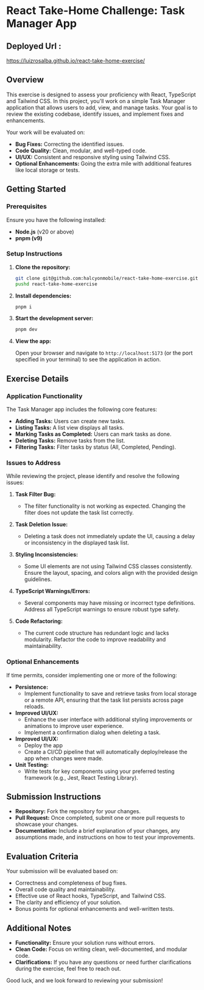 # React Take-Home Challenge: Task Manager App


## Deployed Url : 

https://luizrosalba.github.io/react-take-home-exercise/

## Overview

This exercise is designed to assess your proficiency with React, TypeScript and Tailwind CSS. In this project, you'll work on a simple Task Manager application that allows users to add, view, and manage tasks. Your goal is to review the existing codebase, identify issues, and implement fixes and enhancements.

Your work will be evaluated on:

- **Bug Fixes:** Correcting the identified issues.
- **Code Quality:** Clean, modular, and well-typed code.
- **UI/UX:** Consistent and responsive styling using Tailwind CSS.
- **Optional Enhancements:** Going the extra mile with additional features like local storage or tests.

## Getting Started

### Prerequisites

Ensure you have the following installed:

- **Node.js** (v20 or above)
- **pnpm (v9)**

### Setup Instructions

1. **Clone the repository:**

   ```bash
   git clone git@github.com:halcyonmobile/react-take-home-exercise.git
   pushd react-take-home-exercise
   ```

2. **Install dependencies:**

   ```bash
   pnpm i
   ```

3. **Start the development server:**

   ```bash
   pnpm dev
   ```

4. **View the app:**

   Open your browser and navigate to `http://localhost:5173` (or the port specified in your terminal) to see the application in action.

## Exercise Details

### Application Functionality

The Task Manager app includes the following core features:

- **Adding Tasks:** Users can create new tasks.
- **Listing Tasks:** A list view displays all tasks.
- **Marking Tasks as Completed:** Users can mark tasks as done.
- **Deleting Tasks:** Remove tasks from the list.
- **Filtering Tasks:** Filter tasks by status (All, Completed, Pending).

### Issues to Address

While reviewing the project, please identify and resolve the following issues:

1. **Task Filter Bug:**

   - The filter functionality is not working as expected. Changing the filter does not update the task list correctly.

2. **Task Deletion Issue:**

   - Deleting a task does not immediately update the UI, causing a delay or inconsistency in the displayed task list.

3. **Styling Inconsistencies:**

   - Some UI elements are not using Tailwind CSS classes consistently. Ensure the layout, spacing, and colors align with the provided design guidelines.

4. **TypeScript Warnings/Errors:**

   - Several components may have missing or incorrect type definitions. Address all TypeScript warnings to ensure robust type safety.

5. **Code Refactoring:**
   - The current code structure has redundant logic and lacks modularity. Refactor the code to improve readability and maintainability.

### Optional Enhancements

If time permits, consider implementing one or more of the following:

- **Persistence:**
  - Implement functionality to save and retrieve tasks from local storage or a remote API, ensuring that the task list persists across page reloads.
- **Improved UI/UX:**
  - Enhance the user interface with additional styling improvements or animations to improve user experience.
  - Implement a confirmation dialog when deleting a task.
- **Improved UI/UX:**
  - Deploy the app
  - Create a CI/CD pipeline that will automatically deploy/release the app when changes were made.
- **Unit Testing:**
  - Write tests for key components using your preferred testing framework (e.g., Jest, React Testing Library).

## Submission Instructions

- **Repository:** Fork the repository for your changes.
- **Pull Request:** Once completed, submit one or more pull requests to showcase your changes.
- **Documentation:** Include a brief explanation of your changes, any assumptions made, and instructions on how to test your improvements.

## Evaluation Criteria

Your submission will be evaluated based on:

- Correctness and completeness of bug fixes.
- Overall code quality and maintainability.
- Effective use of React hooks, TypeScript, and Tailwind CSS.
- The clarity and efficiency of your solution.
- Bonus points for optional enhancements and well-written tests.

## Additional Notes

- **Functionality:** Ensure your solution runs without errors.
- **Clean Code:** Focus on writing clean, well-documented, and modular code.
- **Clarifications:** If you have any questions or need further clarifications during the exercise, feel free to reach out.

Good luck, and we look forward to reviewing your submission!
